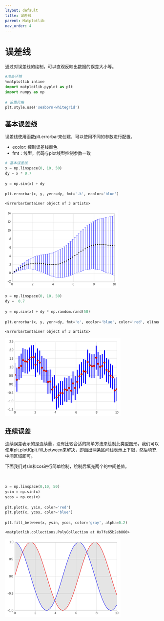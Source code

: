 ```yaml
---
layout: default
title: 误差线
parent: Matplotlib
nav_order: 4
---
```


# 误差线

通过对误差线的绘制，可以直观反映出数据的误差大小等。


```python
#准备环境
%matplotlib inline
import matplotlib.pyplot as plt
import numpy as np

# 设置风格
plt.style.use('seaborn-whitegrid')
```

## 基本误差线

误差线使用函数plt.errorbar来创建，可以使用不同的参数进行配置。
- ecolor: 控制误差线颜色
- fmt：线型，代码与plot线型控制参数一致


```python
# 基本误差线
x = np.linspace(0, 10, 50)
dy = x * 0.7

y = np.sin(x) + dy

plt.errorbar(x, y, yerr=dy, fmt='.k', ecolor='blue')

```




    <ErrorbarContainer object of 3 artists>




![png](output_53_1.png)



```python
x = np.linspace(0, 10, 50)
dy =  0.7

y = np.sin(x) + dy * np.random.rand(50)

plt.errorbar(x, y, yerr=dy, fmt='o', ecolor='blue', color='red', elinewidth=3, capsize=1)
```




    <ErrorbarContainer object of 3 artists>




![png](output_54_1.png)


## 连续误差

连续误差表示的是连续量，没有比较合适的简单方法来绘制此类型图形，我们可以使用plt.plot和plt.fill_between来解决，即画出两条区间线表示上下限，然后填充中间区域即可。

下面我们对sin和cos进行简单绘制，绘制后填充两个的中间差值。


```python
 

x = np.linspace(0,10, 50)
ysin = np.sin(x)
ycos = np.cos(x)

plt.plot(x, ysin, color='red')
plt.plot(x, ycos, color='blue')

plt.fill_between(x, ysin, ycos, color='gray', alpha=0.2)
```




    <matplotlib.collections.PolyCollection at 0x7fe65b2eb860>




![png](output_56_1.png)
